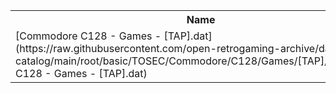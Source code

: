 <table>
<tr><th>Name</th><th>Size</th></tr>
<tr><td>[Commodore C128 - Games - [TAP].dat](https://raw.githubusercontent.com/open-retrogaming-archive/dat-catalog/main/root/basic/TOSEC/Commodore/C128/Games/[TAP]/Commodore C128 - Games - [TAP].dat)</td><td>828</td></tr>
</table>
